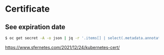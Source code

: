# Certificate

## See expiration date

~~~bash
$ oc get secret -A -o json | jq -r '.items[] | select(.metadata.annotations."auth.openshift.io/certificate-not-after"!=null) | select(.metadata.name|test("-[0-9]+$")|not) | "\(.metadata.namespace) \(.metadata.name) \(.metadata.annotations."auth.openshift.io/certificate-not-after")"' | column -t
~~~

<https://www.sfernetes.com/2021/12/24/kubernetes-cert/>
